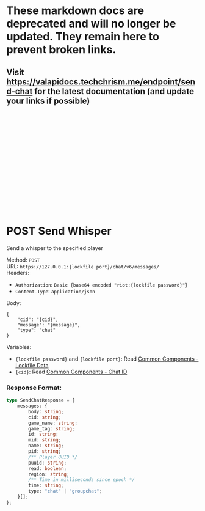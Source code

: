 <!--

This file is automatically generated!
Do not edit it directly!
See https://github.com/techchrism/valorant-api-docs/blob/trunk/contributing.md for more information.

-->

# These markdown docs are deprecated and will no longer be updated. They remain here to prevent broken links.
## Visit <https://valapidocs.techchrism.me/endpoint/send-chat> for the latest documentation (and update your links if possible)
<br><br><br><br><br><br><br><br><br><br><br><br><br><br><br>
# POST Send Whisper

Send a whisper to the specified player  


Method: `POST`  
URL: `https://127.0.0.1:{lockfile port}/chat/v6/messages/`  
Headers:
 - `Authorization`: `Basic {base64 encoded "riot:{lockfile password}"}`
 - `Content-Type`: `application/json`

Body:  
```
{
    "cid": "{cid}",
    "message": "{message}",
    "type": "chat"
}
```
Variables:
 - `{lockfile password}` and `{lockfile port}`: Read [Common Components - Lockfile Data](../common-components.md#lockfile-data)
 - `{cid}`: Read [Common Components - Chat ID](../common-components.md#chat-id)


### Response Format:
```ts
type SendChatResponse = {
    messages: {
        body: string;
        cid: string;
        game_name: string;
        game_tag: string;
        id: string;
        mid: string;
        name: string;
        pid: string;
        /** Player UUID */
        puuid: string;
        read: boolean;
        region: string;
        /** Time in milliseconds since epoch */
        time: string;
        type: "chat" | "groupchat";
    }[];
};
```

